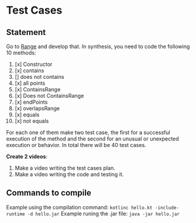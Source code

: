 # Test Cases

## Statement

Go to [Range](https://codingdojo.org/kata/Range/) and develop that. In synthesis, you need to code the following 10 methods:

1. [x] Constructor
2. [x] contains
3. [] does not contains
4. [x] all points
5. [x] ContainsRange
6. [x] Does not ContainsRange
7. [x] endPoints
8. [x] overlapsRange
9. [x] equals
10. [x] not equals

For each one of them make two test case, the first for a successful execution of the method and the second for an unusual or unexpected execution or behavior. In total there will be 40 test cases.

**Create 2 videos**:

1. Make a video writing the test cases plan.
2. Make a video writing the code and testing it.

## Commands to compile

Example using the compilation command: `kotlinc hello.kt -include-runtime -d hello.jar`
Example runing the .jar file: `java -jar hello.jar`
